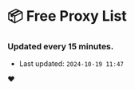 # :package: Free Proxy List
### Updated every 15 minutes.

- Last updated: `2024-10-19 11:47`

:heart:
